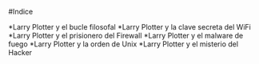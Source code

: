#Indice

*Larry Plotter y el bucle filosofal
*Larry Plotter y la clave secreta del WiFi
*Larry Plotter y el prisionero del Firewall
*Larry Plotter y el malware de fuego
*Larry Plotter y la orden de Unix
*Larry Plotter y el misterio del Hacker
